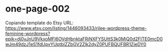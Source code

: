 # one-page-002
 Copiando template do Etsy
URL: https://www.etsy.com/listing/1446093433/rilee-wordpress-theme-feminine-wordpress?epik=dj0yJnU9VkxoMFl6OVdHbnktaFRiNXFYSUttS3k0MjQ0d2FITE0mcD0wJm49dzJ1eS1fdUpvYUptblZZbGV2Zlk2dyZ0PUFBQUFBR1ZieDY0
